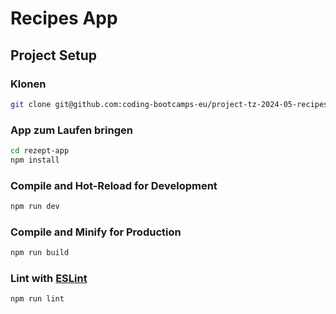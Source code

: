 # Recipes App

## Project Setup

### Klonen
```sh
git clone git@github.com:coding-bootcamps-eu/project-tz-2024-05-recipes rezept-app
```

### App zum Laufen bringen
```sh
cd rezept-app
npm install
```

### Compile and Hot-Reload for Development

```sh
npm run dev
```

### Compile and Minify for Production

```sh
npm run build
```

### Lint with [ESLint](https://eslint.org/)

```sh
npm run lint
```
